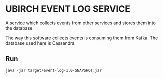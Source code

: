 # UBIRCH EVENT LOG SERVICE

A service which collects events from other services and stores them into the database.

The way this software collects events is consuming them from Kafka. The database used here is Cassandra.

## Run

```
java -jar target/event-log-1.0-SNAPSHOT.jar
```